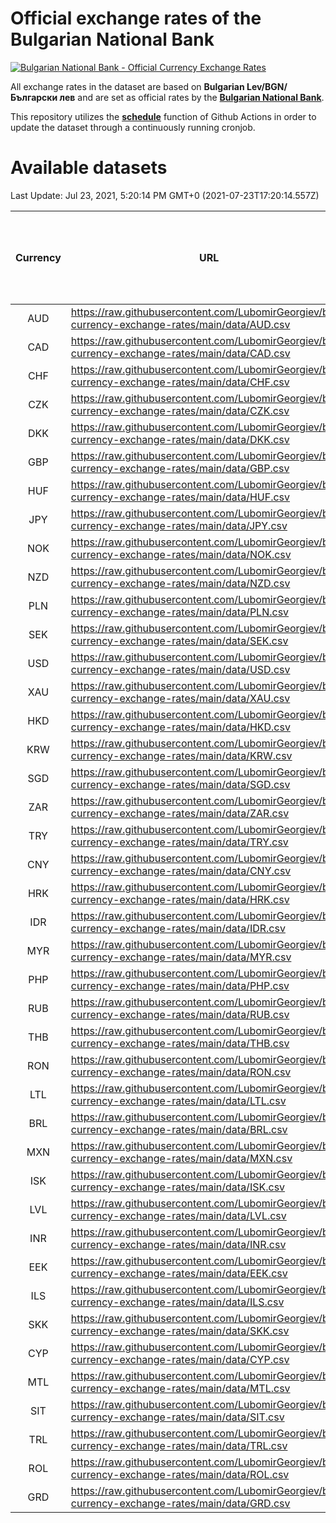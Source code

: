 # Official exchange rates of the Bulgarian National Bank

[![Bulgarian National Bank - Official Currency Exchange Rates](https://github.com/LubomirGeorgiev/bnb-currency-exchange-rates/actions/workflows/update-rates.yml/badge.svg?branch=main)](https://github.com/LubomirGeorgiev/bnb-currency-exchange-rates/actions/workflows/update-rates.yml)

All exchange rates in the dataset are based on **Bulgarian Lev/BGN/Български лев** and are set as official rates by the [**Bulgarian National Bank**](https://www.bnb.bg/Statistics/StExternalSector/StExchangeRates/StERForeignCurrencies/index.htm?toLang=_EN).

This repository utilizes the [**schedule**](https://docs.github.com/en/actions/reference/events-that-trigger-workflows) function of Github Actions in order to update the dataset through a continuously running cronjob.

# Available datasets

<!-- START LINKS (DO NOT EVER FU*ING DELETE THIS COMMENT FOR THE LOVE OF YOUR LIFE!!! IF YOU ARE CURIOS HOW IT WORKS, YOU CAN HAVE A LOOK AT ./src/updateReadme.ts) -->

Last Update: Jul 23, 2021, 5:20:14 PM GMT+0 (2021-07-23T17:20:14.557Z)

| Currency | URL                                                                                             | Number of records | Number of missing days that were filled in |
| :------: | ----------------------------------------------------------------------------------------------- | :---------------: | :----------------------------------------: |
|   AUD    | https://raw.githubusercontent.com/LubomirGeorgiev/bnb-currency-exchange-rates/main/data/AUD.csv |       7822        |                    2401                    |
|   CAD    | https://raw.githubusercontent.com/LubomirGeorgiev/bnb-currency-exchange-rates/main/data/CAD.csv |       7822        |                    2401                    |
|   CHF    | https://raw.githubusercontent.com/LubomirGeorgiev/bnb-currency-exchange-rates/main/data/CHF.csv |       7822        |                    2401                    |
|   CZK    | https://raw.githubusercontent.com/LubomirGeorgiev/bnb-currency-exchange-rates/main/data/CZK.csv |       7822        |                    2401                    |
|   DKK    | https://raw.githubusercontent.com/LubomirGeorgiev/bnb-currency-exchange-rates/main/data/DKK.csv |       7822        |                    2401                    |
|   GBP    | https://raw.githubusercontent.com/LubomirGeorgiev/bnb-currency-exchange-rates/main/data/GBP.csv |       7822        |                    2401                    |
|   HUF    | https://raw.githubusercontent.com/LubomirGeorgiev/bnb-currency-exchange-rates/main/data/HUF.csv |       7822        |                    2401                    |
|   JPY    | https://raw.githubusercontent.com/LubomirGeorgiev/bnb-currency-exchange-rates/main/data/JPY.csv |       7822        |                    2401                    |
|   NOK    | https://raw.githubusercontent.com/LubomirGeorgiev/bnb-currency-exchange-rates/main/data/NOK.csv |       7822        |                    2401                    |
|   NZD    | https://raw.githubusercontent.com/LubomirGeorgiev/bnb-currency-exchange-rates/main/data/NZD.csv |       7822        |                    2401                    |
|   PLN    | https://raw.githubusercontent.com/LubomirGeorgiev/bnb-currency-exchange-rates/main/data/PLN.csv |       7822        |                    2401                    |
|   SEK    | https://raw.githubusercontent.com/LubomirGeorgiev/bnb-currency-exchange-rates/main/data/SEK.csv |       7822        |                    2401                    |
|   USD    | https://raw.githubusercontent.com/LubomirGeorgiev/bnb-currency-exchange-rates/main/data/USD.csv |       7822        |                    2401                    |
|   XAU    | https://raw.githubusercontent.com/LubomirGeorgiev/bnb-currency-exchange-rates/main/data/XAU.csv |       7821        |                    2402                    |
|   HKD    | https://raw.githubusercontent.com/LubomirGeorgiev/bnb-currency-exchange-rates/main/data/HKD.csv |       7520        |                    2310                    |
|   KRW    | https://raw.githubusercontent.com/LubomirGeorgiev/bnb-currency-exchange-rates/main/data/KRW.csv |       7520        |                    2310                    |
|   SGD    | https://raw.githubusercontent.com/LubomirGeorgiev/bnb-currency-exchange-rates/main/data/SGD.csv |       7520        |                    2310                    |
|   ZAR    | https://raw.githubusercontent.com/LubomirGeorgiev/bnb-currency-exchange-rates/main/data/ZAR.csv |       7520        |                    2310                    |
|   TRY    | https://raw.githubusercontent.com/LubomirGeorgiev/bnb-currency-exchange-rates/main/data/TRY.csv |       6010        |                    1848                    |
|   CNY    | https://raw.githubusercontent.com/LubomirGeorgiev/bnb-currency-exchange-rates/main/data/CNY.csv |       5890        |                    1812                    |
|   HRK    | https://raw.githubusercontent.com/LubomirGeorgiev/bnb-currency-exchange-rates/main/data/HRK.csv |       5890        |                    1812                    |
|   IDR    | https://raw.githubusercontent.com/LubomirGeorgiev/bnb-currency-exchange-rates/main/data/IDR.csv |       5890        |                    1812                    |
|   MYR    | https://raw.githubusercontent.com/LubomirGeorgiev/bnb-currency-exchange-rates/main/data/MYR.csv |       5890        |                    1812                    |
|   PHP    | https://raw.githubusercontent.com/LubomirGeorgiev/bnb-currency-exchange-rates/main/data/PHP.csv |       5890        |                    1812                    |
|   RUB    | https://raw.githubusercontent.com/LubomirGeorgiev/bnb-currency-exchange-rates/main/data/RUB.csv |       5890        |                    1812                    |
|   THB    | https://raw.githubusercontent.com/LubomirGeorgiev/bnb-currency-exchange-rates/main/data/THB.csv |       5890        |                    1812                    |
|   RON    | https://raw.githubusercontent.com/LubomirGeorgiev/bnb-currency-exchange-rates/main/data/RON.csv |       5831        |                    1794                    |
|   LTL    | https://raw.githubusercontent.com/LubomirGeorgiev/bnb-currency-exchange-rates/main/data/LTL.csv |       5135        |                    1564                    |
|   BRL    | https://raw.githubusercontent.com/LubomirGeorgiev/bnb-currency-exchange-rates/main/data/BRL.csv |       4920        |                    1515                    |
|   MXN    | https://raw.githubusercontent.com/LubomirGeorgiev/bnb-currency-exchange-rates/main/data/MXN.csv |       4920        |                    1515                    |
|   ISK    | https://raw.githubusercontent.com/LubomirGeorgiev/bnb-currency-exchange-rates/main/data/ISK.csv |       4829        |                    1486                    |
|   LVL    | https://raw.githubusercontent.com/LubomirGeorgiev/bnb-currency-exchange-rates/main/data/LVL.csv |       4781        |                    1461                    |
|   INR    | https://raw.githubusercontent.com/LubomirGeorgiev/bnb-currency-exchange-rates/main/data/INR.csv |       4553        |                    1401                    |
|   EEK    | https://raw.githubusercontent.com/LubomirGeorgiev/bnb-currency-exchange-rates/main/data/EEK.csv |       3991        |                    1217                    |
|   ILS    | https://raw.githubusercontent.com/LubomirGeorgiev/bnb-currency-exchange-rates/main/data/ILS.csv |       3828        |                    1181                    |
|   SKK    | https://raw.githubusercontent.com/LubomirGeorgiev/bnb-currency-exchange-rates/main/data/SKK.csv |       2962        |                    904                     |
|   CYP    | https://raw.githubusercontent.com/LubomirGeorgiev/bnb-currency-exchange-rates/main/data/CYP.csv |       2898        |                    882                     |
|   MTL    | https://raw.githubusercontent.com/LubomirGeorgiev/bnb-currency-exchange-rates/main/data/MTL.csv |       2596        |                    791                     |
|   SIT    | https://raw.githubusercontent.com/LubomirGeorgiev/bnb-currency-exchange-rates/main/data/SIT.csv |       2534        |                    770                     |
|   TRL    | https://raw.githubusercontent.com/LubomirGeorgiev/bnb-currency-exchange-rates/main/data/TRL.csv |       1810        |                    551                     |
|   ROL    | https://raw.githubusercontent.com/LubomirGeorgiev/bnb-currency-exchange-rates/main/data/ROL.csv |       1689        |                    516                     |
|   GRD    | https://raw.githubusercontent.com/LubomirGeorgiev/bnb-currency-exchange-rates/main/data/GRD.csv |        361        |                    109                     |

<!-- END LINKS (DO NOT EVER FU*ING DELETE THIS COMMENT FOR THE LOVE OF YOUR LIFE!!! IF YOU ARE CURIOS HOW IT WORKS, YOU CAN HAVE A LOOK AT ./src/updateReadme.ts) -->
